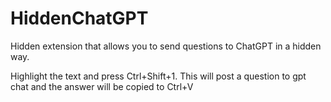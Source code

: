 # HiddenChatGPT
Hidden extension that allows you to send questions to ChatGPT in a hidden way.

Highlight the text and press Ctrl+Shift+1. This will post a question to gpt chat and the answer will be copied to Ctrl+V
